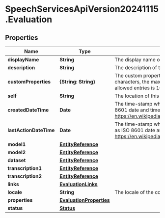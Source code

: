 # SpeechServicesApiVersion20241115.Evaluation

## Properties
Name | Type | Description | Notes
------------ | ------------- | ------------- | -------------
**displayName** | **String** | The display name of the object. | 
**description** | **String** | The description of the object. | [optional] 
**customProperties** | **{String: String}** | The custom properties of this entity. The maximum allowed key length is 64 characters, the maximum allowed value length is 256 characters and the count of allowed entries is 10. | [optional] 
**self** | **String** | The location of this entity. | [optional] 
**createdDateTime** | **Date** | The time-stamp when the object was created. The time stamp is encoded as ISO 8601 date and time format (\"YYYY-MM-DDThh:mm:ssZ\", see https://en.wikipedia.org/wiki/ISO_8601#Combined_date_and_time_representations). | [optional] 
**lastActionDateTime** | **Date** | The time-stamp when the current status was entered. The time stamp is encoded as ISO 8601 date and time format (\"YYYY-MM-DDThh:mm:ssZ\", see https://en.wikipedia.org/wiki/ISO_8601#Combined_date_and_time_representations). | [optional] 
**model1** | [**EntityReference**](EntityReference.md) |  | 
**model2** | [**EntityReference**](EntityReference.md) |  | 
**dataset** | [**EntityReference**](EntityReference.md) |  | 
**transcription1** | [**EntityReference**](EntityReference.md) |  | [optional] 
**transcription2** | [**EntityReference**](EntityReference.md) |  | [optional] 
**links** | [**EvaluationLinks**](EvaluationLinks.md) |  | [optional] 
**locale** | **String** | The locale of the contained data. | 
**properties** | [**EvaluationProperties**](EvaluationProperties.md) |  | [optional] 
**status** | [**Status**](Status.md) |  | [optional] 


